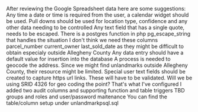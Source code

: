 After reviewing the Google Spreadsheet data here are some suggestions:
Any time a date or time is required from the user, a calendar widget should be used.
Pull downs should be used for location type, confidence and any other data needing to be controlled
Any text field that has a single quote, needs to be escaped. There is a postgres function in php pg_escape_string that handles the situation
I don't think we need these columns  parcel_number current_owner last_sold_date as they might be difficult to obtain especialy outside Allegheny County
Any data entry should have a default value for insertion into the database
A process is needed to geocode the address. Since we might find unlandmarks outside Allegheny County, their resource might be limited.
Special user text fields should be created to capture https url links. These will have to be validated.
Will we be using SRID 4326 for geo coding the point? That's what I've configured
I added two audit columns and supporting function and table triggers
TBD groups and roles and user/password maitenance
You can find the table/column setup under unlandmarkpsql.sql

